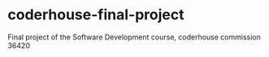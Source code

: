 # coderhouse-final-project
Final project of the Software Development course, coderhouse commission 36420
